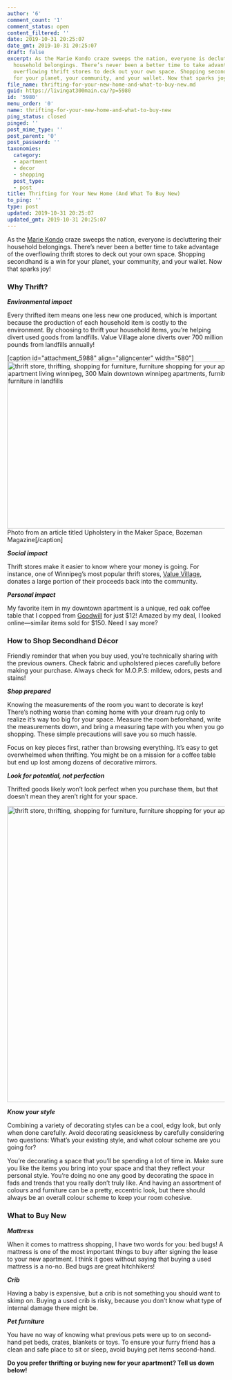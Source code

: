 ```yaml
---
author: '6'
comment_count: '1'
comment_status: open
content_filtered: ''
date: 2019-10-31 20:25:07
date_gmt: 2019-10-31 20:25:07
draft: false
excerpt: As the Marie Kondo craze sweeps the nation, everyone is decluttering their
  household belongings. There’s never been a better time to take advantage of the
  overflowing thrift stores to deck out your own space. Shopping secondhand is a win
  for your planet, your community, and your wallet. Now that sparks joy!
file_name: thrifting-for-your-new-home-and-what-to-buy-new.md
guid: https://livingat300main.ca/?p=5980
id: '5980'
menu_order: '0'
name: thrifting-for-your-new-home-and-what-to-buy-new
ping_status: closed
pinged: ''
post_mime_type: ''
post_parent: '0'
post_password: ''
taxonomies:
  category:
  - apartment
  - decor
  - shopping
  post_type:
  - post
title: Thrifting for Your New Home (And What To Buy New)
to_ping: ''
type: post
updated: 2019-10-31 20:25:07
updated_gmt: 2019-10-31 20:25:07
---
```

As the <a href="https://konmari.com/">Marie Kondo</a> craze sweeps the nation, everyone is decluttering their household belongings. There’s never been a better time to take advantage of the overflowing thrift stores to deck out your own space. Shopping secondhand is a win for your planet, your community, and your wallet. Now that sparks joy!
<h3>Why Thrift?</h3>
<em><strong>Environmental impact</strong></em>

Every thrifted item means one less new one produced, which is important because the production of each household item is costly to the environment. By choosing to thrift your household items, you’re helping divert used goods from landfills. Value Village alone diverts over 700 million pounds from landfills annually!

[caption id="attachment_5988" align="aligncenter" width="580"]<a href="http://bozemanmagazine.com/articles/2016/04/01/26026_upholstery_in_the_maker_space"><img class="size-full wp-image-5988" src="https://livingat300main.ca/wp-content/uploads/2019/10/From-Bozeman-Magazine.jpg" alt="thrift store, thrifting, shopping for furniture, furniture shopping for your apartment, apartment living winnipeg, 300 Main downtown winnipeg apartments, furniture waste, furniture in landfills" width="580" height="386" /></a> Photo from an article titled Upholstery in the Maker Space, Bozeman Magazine[/caption]

<em><strong>Social impact</strong></em>

Thrift stores make it easier to know where your money is going. For instance, one of Winnipeg’s most popular thrift stores, <a href="https://www.valuevillage.com/">Value Village</a>, donates a large portion of their proceeds back into the community.

<em><strong>Personal impact</strong></em>

My favorite item in my downtown apartment is a unique, red oak coffee table that I copped from <a href="http://canadiangoodwill.ca/">Goodwill</a> for just $12! Amazed by my deal, I looked online—similar items sold for $150. Need I say more?
<h3>How to Shop Secondhand Décor</h3>
Friendly reminder that when you buy used, you’re technically sharing with the previous owners. Check fabric and upholstered pieces carefully before making your purchase. Always check for M.O.P.S: mildew, odors, pests and stains!

<em><strong>Shop prepared</strong></em>

Knowing the measurements of the room you want to decorate is key! There’s nothing worse than coming home with your dream rug only to realize it’s way too big for your space. Measure the room beforehand, write the measurements down, and bring a measuring tape with you when you go shopping. These simple precautions will save you so much hassle.

Focus on key pieces first, rather than browsing everything. It’s easy to get overwhelmed when thrifting. You might be on a mission for a coffee table but end up lost among dozens of decorative mirrors.

<em><strong>Look for potential, not perfection</strong></em>

Thrifted goods likely won’t look perfect when you purchase them, but that doesn’t mean they aren’t right for your space.

<img class="aligncenter size-large wp-image-5990" src="https://livingat300main.ca/wp-content/uploads/2019/10/alexandra-gorn-JIUjvqe2ZHg-unsplash-1024x684.jpg" alt="thrift store, thrifting, shopping for furniture, furniture shopping for your apartment, apartment living winnipeg, 300 Main downtown winnipeg apartments" width="1024" height="684" />

<em><strong>Know your style</strong></em>

Combining a variety of decorating styles can be a cool, edgy look, but only when done carefully. Avoid decorating seasickness by carefully considering two questions: What’s your existing style, and what colour scheme are you going for?

You’re decorating a space that you’ll be spending a lot of time in. Make sure you like the items you bring into your space and that they reflect your personal style. You’re doing no one any good by decorating the space in fads and trends that you really don’t truly like. And having an assortment of colours and furniture can be a pretty, eccentric look, but there should always be an overall colour scheme to keep your room cohesive.
<h3>What to Buy New</h3>
<em><strong>Mattress</strong></em>

When it comes to mattress shopping, I have two words for you: bed bugs! A mattress is one of the most important things to buy after signing the lease to your new apartment. I think it goes without saying that buying a used mattress is a no-no. Bed bugs are great hitchhikers!

<em><strong>Crib</strong></em>

Having a baby is expensive, but a crib is not something you should want to skimp on. Buying a used crib is risky, because you don’t know what type of internal damage there might be.

<em><strong>Pet furniture</strong></em>

You have no way of knowing what previous pets were up to on second-hand pet beds, crates, blankets or toys. To ensure your furry friend has a clean and safe place to sit or sleep, avoid buying pet items second-hand.

<strong>Do you prefer thrifting or buying new for your apartment? Tell us down below!</strong>